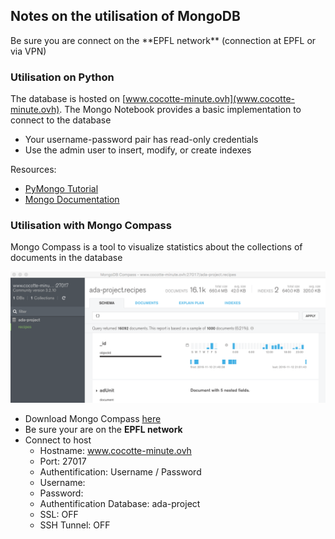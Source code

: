 ## Notes on the utilisation of MongoDB

<aside class="notice">Be sure you are connect on the **EPFL network** (connection at EPFL or via VPN)</aside>

### Utilisation on Python

The database is hosted on [www.cocotte-minute.ovh](www.cocotte-minute.ovh).
The Mongo Notebook provides a basic implementation to connect to the database
* Your username-password pair has read-only credentials
* Use the admin user to insert, modify, or create indexes

Resources:
* [PyMongo Tutorial](https://api.mongodb.com/python/current/tutorial.html)
* [Mongo Documentation](https://docs.mongodb.com/ecosystem/drivers/python/)

### Utilisation with Mongo Compass

Mongo Compass is a tool to visualize statistics about the collections of documents in the database

![mongo compass](mongo_compass.png "Mongo Compass Utilisation")

* Download Mongo Compass [here](https://www.mongodb.com/products/compass)
* Be sure your are on the **EPFL network**
* Connect to host
    * Hostname: www.cocotte-minute.ovh
    * Port: 27017
    * Authentification: Username / Password
    * Username: <Your username>
    * Password: <Your password>
    * Authentification Database: ada-project
    * SSL: OFF
    * SSH Tunnel: OFF
   
